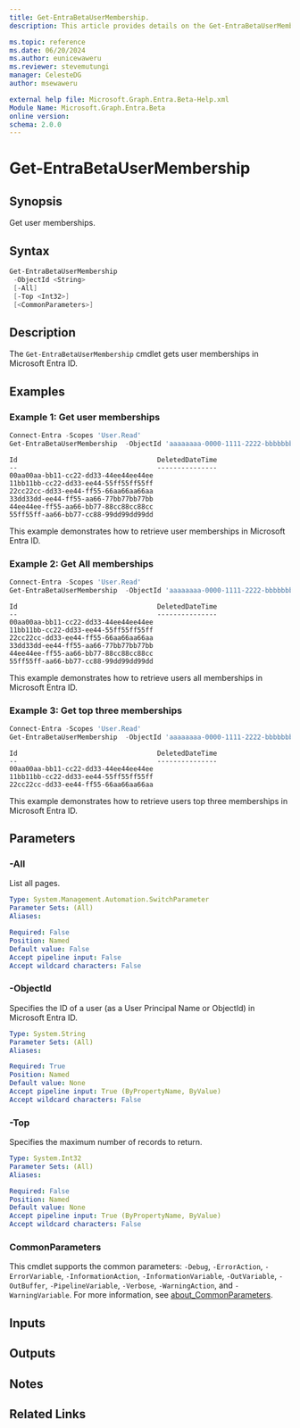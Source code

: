 ```yaml
---
title: Get-EntraBetaUserMembership.
description: This article provides details on the Get-EntraBetaUserMembership command.

ms.topic: reference
ms.date: 06/20/2024
ms.author: eunicewaweru
ms.reviewer: stevemutungi
manager: CelesteDG
author: msewaweru

external help file: Microsoft.Graph.Entra.Beta-Help.xml
Module Name: Microsoft.Graph.Entra.Beta
online version:
schema: 2.0.0
---
```


# Get-EntraBetaUserMembership

## Synopsis

Get user memberships.

## Syntax

```powershell
Get-EntraBetaUserMembership 
 -ObjectId <String> 
 [-All] 
 [-Top <Int32>] 
 [<CommonParameters>]
```

## Description

The `Get-EntraBetaUserMembership` cmdlet gets user memberships in Microsoft Entra ID.

## Examples

### Example 1: Get user memberships

```powershell
Connect-Entra -Scopes 'User.Read'
Get-EntraBetaUserMembership  -ObjectId 'aaaaaaaa-0000-1111-2222-bbbbbbbbbbbb'
```

```Output
Id                                   DeletedDateTime
--                                   ---------------
00aa00aa-bb11-cc22-dd33-44ee44ee44ee
11bb11bb-cc22-dd33-ee44-55ff55ff55ff
22cc22cc-dd33-ee44-ff55-66aa66aa66aa
33dd33dd-ee44-ff55-aa66-77bb77bb77bb
44ee44ee-ff55-aa66-bb77-88cc88cc88cc
55ff55ff-aa66-bb77-cc88-99dd99dd99dd
```

This example demonstrates how to retrieve user memberships in Microsoft Entra ID.

### Example 2: Get All memberships

```powershell
Connect-Entra -Scopes 'User.Read'
Get-EntraBetaUserMembership  -ObjectId 'aaaaaaaa-0000-1111-2222-bbbbbbbbbbbb' -All
```

```Output
Id                                   DeletedDateTime
--                                   ---------------
00aa00aa-bb11-cc22-dd33-44ee44ee44ee
11bb11bb-cc22-dd33-ee44-55ff55ff55ff
22cc22cc-dd33-ee44-ff55-66aa66aa66aa
33dd33dd-ee44-ff55-aa66-77bb77bb77bb
44ee44ee-ff55-aa66-bb77-88cc88cc88cc
55ff55ff-aa66-bb77-cc88-99dd99dd99dd
```

This example demonstrates how to retrieve users all memberships in Microsoft Entra ID.

### Example 3: Get top three memberships

```powershell
Connect-Entra -Scopes 'User.Read'
Get-EntraBetaUserMembership  -ObjectId 'aaaaaaaa-0000-1111-2222-bbbbbbbbbbbb' -Top 3
```

```Output
Id                                   DeletedDateTime
--                                   ---------------
00aa00aa-bb11-cc22-dd33-44ee44ee44ee
11bb11bb-cc22-dd33-ee44-55ff55ff55ff
22cc22cc-dd33-ee44-ff55-66aa66aa66aa
```

This example demonstrates how to retrieve users top three memberships in Microsoft Entra ID.

## Parameters

### -All

List all pages.

```yaml
Type: System.Management.Automation.SwitchParameter
Parameter Sets: (All)
Aliases:

Required: False
Position: Named
Default value: False
Accept pipeline input: False
Accept wildcard characters: False
```

### -ObjectId

Specifies the ID of a user (as a User Principal Name or ObjectId) in Microsoft Entra ID.

```yaml
Type: System.String
Parameter Sets: (All)
Aliases:

Required: True
Position: Named
Default value: None
Accept pipeline input: True (ByPropertyName, ByValue)
Accept wildcard characters: False
```

### -Top

Specifies the maximum number of records to return.

```yaml
Type: System.Int32
Parameter Sets: (All)
Aliases:

Required: False
Position: Named
Default value: None
Accept pipeline input: True (ByPropertyName, ByValue)
Accept wildcard characters: False
```

### CommonParameters

This cmdlet supports the common parameters: `-Debug`, `-ErrorAction`, `-ErrorVariable`, `-InformationAction`, `-InformationVariable`, `-OutVariable`, `-OutBuffer`, `-PipelineVariable`, `-Verbose`, `-WarningAction`, and `-WarningVariable`. For more information, see [about_CommonParameters](https://go.microsoft.com/fwlink/?LinkID=113216).

## Inputs

## Outputs

## Notes

## Related Links
